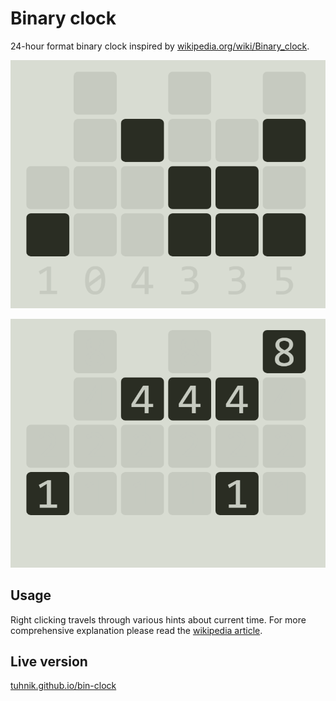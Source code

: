# Binary clock

24-hour format binary clock inspired by  [wikipedia.org/wiki/Binary_clock](https://en.wikipedia.org/wiki/Binary_clock).

![Screenshot](https://github.com/tuhnik/js-binary-clock/blob/master/screenshot1.PNG)

![Screenshot](https://github.com/tuhnik/js-binary-clock/blob/master/screenshot2.PNG)



## Usage
Right clicking travels through various hints about current time. For more comprehensive explanation please read the [wikipedia article](https://en.wikipedia.org/wiki/Binary_clock).

## Live version
[tuhnik.github.io/bin-clock](https://tuhnik.github.io/bin-clock/)